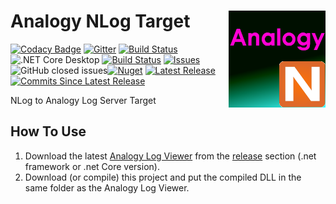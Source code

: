 # Analogy NLog Target    <img src="./Assets/AnalogyNlog.png" align="right" width="155px" height="155px">  

[![Codacy Badge](https://api.codacy.com/project/badge/Grade/a3ce291d11ea433c985554ebc2112a19)](https://app.codacy.com/gh/Analogy-LogViewer/Analogy.LogViewer.NLog.Targets?utm_source=github.com&utm_medium=referral&utm_content=Analogy-LogViewer/Analogy.LogViewer.NLog.Targets&utm_campaign=Badge_Grade)
[![Gitter](https://badges.gitter.im/Analogy-LogViewer/community.svg)](https://gitter.im/Analogy-LogViewer/community?utm_source=badge&utm_medium=badge&utm_campaign=pr-badge) [![Build Status](https://dev.azure.com/Analogy-LogViewer/Analogy%20Log%20Viewer/_apis/build/status/Analogy-LogViewer.Analogy.LogViewer.NLog?branchName=master)](https://dev.azure.com/Analogy-LogViewer/Analogy%20Log%20Viewer/_build/latest?definitionId=20&branchName=master) ![.NET Core Desktop](https://github.com/Analogy-LogViewer/Analogy.LogViewer.NLog.Targets/workflows/.NET%20Core%20Desktop/badge.svg) [![Build Status](https://dev.azure.com/Analogy-LogViewer/Analogy%20Log%20Viewer/_apis/build/status/Analogy-LogViewer.Analogy.LogViewer.NLog.Targets?branchName=master)](https://dev.azure.com/Analogy-LogViewer/Analogy%20Log%20Viewer/_build/latest?definitionId=36&branchName=master) 
<a href="https://github.com/Analogy-LogViewer/Analogy.LogViewer.NLog.Targets/issues">
    <img src="https://img.shields.io/github/issues/Analogy-LogViewer/Analogy.LogViewer.NLog.Targets"  alt="Issues" />
</a>
![GitHub closed issues](https://img.shields.io/github/issues-closed-raw/Analogy-LogViewer/Analogy.LogViewer.NLog.Targets)[![Nuget](https://img.shields.io/nuget/v/Analogy.LogViewer.NLog.Targets)](https://www.nuget.org/packages/Analogy.LogViewer.NLog.Targets/)
<a href="https://github.com/Analogy-LogViewer/Analogy.LogViewer.NLog.Targets/releases">
    <img src="https://img.shields.io/github/v/release/Analogy-LogViewer/Analogy.LogViewer.NLog.Targets" img alt="Latest Release"/>
</a>
<a href="https://github.com/Analogy-LogViewer/Analogy.LogViewer.NLog.Targets/compare/V1.0.0...master">
    <img src="https://img.shields.io/github/commits-since/Analogy-LogViewer/Analogy.LogViewer.NLog.Targets/latest" img alt="Commits Since Latest Release"/>
</a>

NLog to Analogy Log Server Target


## How To Use
1. Download the latest [Analogy Log Viewer](https://github.com/Analogy-LogViewer/Analogy.LogViewer) from the [release](https://github.com/Analogy-LogViewer/Analogy.LogViewer/releases) section (.net framework or .net Core version).
2. Download (or compile) this project and put the compiled DLL in the same folder as the Analogy Log Viewer.


